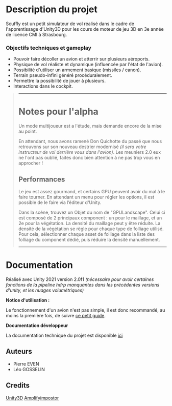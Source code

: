 
# Description du projet

Scuffly est un petit simulateur de vol réalisé dans le cadre de l'apprentissage d'Unity3D pour les cours de moteur de jeu 3D en 3e année de licence CMI à Strasbourg.

### Objectifs techniques et gameplay
- Pouvoir faire décoller un avion et atterrir sur plusieurs aéroports.
- Physique de vol réaliste et dynamique (influencée par l'état de l'avion).
- Possibilité d'utiliser un armement basique (missiles / canon).
- Terrain pseudo-infini généré procéduralement.
- Permettre la possibilité de jouer à plusieurs.
- Interactions dans le cockpit.
>____
># Notes pour l'alpha
>
>Un mode multijoueur est a l'étude, mais demande encore de la mise au point.
>
>En attendant, nous avons ramené Don Quichotte du passé que nous retrouvons sur son nouveau destrier modernisé *(il sera votre instructeur de vol derrière vous dans l'avion)*. Les meuniers 2.0 eux ne l'ont pas oublié, faites donc bien attention à ne pas trop vous en approcher !
>
>## Performances
>Le jeu est assez gourmand, et certains GPU peuvent avoir du mal à le faire tourner.
En attendant un menu pour régler les options, il est possible de le faire via l’éditeur d'Unity.
>
>Dans la scène, trouvez un Objet du nom de "GPULandscape". Celui ci est composé de 2 principaux component : un pour le maillage, et un 2e pour la végétation.
La densité du maillage peut y être réduite. La densité de la végétation se règle pour chaque type de folliage utilisé. Pour cela, sélectionner chaque asset de folliage dans la liste des folliage du component dédié, puis réduire la densité manuellement.
>___

# Documentation

Réalisé avec Unity 2021 version 2.0f1 *(nécessaire pour avoir certaines fonctions de la pipeline hdrp manquantes dans les précédentes versions d'unity, et les nuages volumétriques)*

**Notice d'utilisation :**

Le fonctionnement d'un avion n'est pas simple, il est donc recommandé, au moins la première fois, de suivre [ce petit guide](Doc/HowToFly.md).

**Documentation développeur**

La documentation technique du projet est disponible [ici](Doc/Doc.md)

## Auteurs

- Pierre EVEN
- Léo GOSSELIN

## Credits
[Unity3D](https://unity3d.com/)
[Amplifyimpostor](http://amplify.pt/unity/amplify-impostors/)
